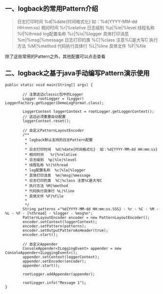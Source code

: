 
## 一、logback的常用Pattern介绍

>日志打印时间  %d|%date{时间格式化}  如：%d{YYYY-MM-dd HH:mm:ss}
相对时间   %r|%relative 
日志级别  %p|%le|%level
线程名称 %t|%thread
log配置名称  %c|%lo|%logger
具体打印消息  %m|%msg|%message
日志打印的类  %C|%class 注意%C是大写C
执行方法 %M|%method
代码执行具体行 %L|%line
具体文件 %F|%file

除了这些常用的Pattern之外，其他配置可以点击查看

## 二、logback之基于java手动编写Pattern演示使用

```
public static void main(String[] args) {
		
		// 注意这边classic包中的Logger
		Logger rootLogger = (Logger) LoggerFactory.getLogger(DemoLogFormat.class);

		LoggerContext loggerContext = rootLogger.getLoggerContext();
		// 这边必须重置自动配置
		loggerContext.reset();
		
		// 自定义PatternLayoutEncoder
		/**
		 * logback默认支持的日志Pattern配置
		 * 
		 * 日志打印时间  %d|%date{时间格式化}  如：%d{YYYY-MM-dd HH:mm:ss}
		 * 相对时间   %r|%relative 
		 * 日志级别  %p|%le|%level
		 * 线程名称 %t|%thread
		 * log配置名称  %c|%lo|%logger
		 * 具体打印消息  %m|%msg|%message
		 * 日志打印的类  %C|%class 注意%C是大写C
		 * 执行方法 %M|%method
		 * 代码执行具体行 %L|%line
		 * 具体文件 %F|%file
		 * 
		 */
		String patterns ="%d{YYYY-MM-dd HH:mm:ss.SSS} - %r - %C - %M - %L - %F - [%thread] - %logger - %msg%n";
		PatternLayoutEncoder encoder = new PatternLayoutEncoder();
		encoder.setContext(loggerContext);
		encoder.setPattern(patterns);
		encoder.setOutputPatternAsHeader(true);
		encoder.start();
		
		// 自定义Appender
		ConsoleAppender<ILoggingEvent> appender = new ConsoleAppender<ILoggingEvent>();
		appender.setContext(loggerContext);
		appender.setEncoder(encoder);
		appender.start();

		rootLogger.addAppender(appender);

		rootLogger.info("Message 1");
}

```


